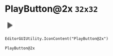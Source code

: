 # PlayButton@2x `32x32`
<img src="/img/PlayButton.png" width=32 height=32>

``` CSharp
EditorGUIUtility.IconContent("PlayButton@2x")
```
```
PlayButton@2x
```
